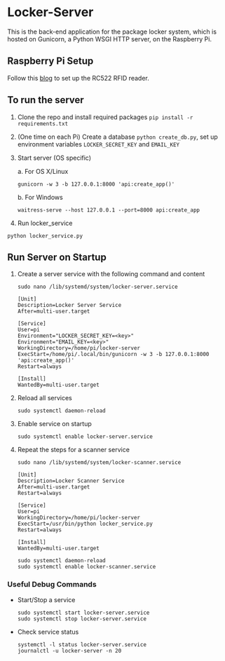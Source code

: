 # Locker-Server
This is the back-end application for the package locker system, which is hosted on Gunicorn, a Python WSGI HTTP server, on the Raspberry Pi.

## Raspberry Pi Setup
Follow this [blog](https://pimylifeup.com/raspberry-pi-rfid-rc522/) to set up the RC522 RFID reader.

## To run the server
1. Clone the repo and install required packages `pip install -r requirements.txt`

2. (One time on each Pi) Create a database `python create_db.py`, set up environment variables `LOCKER_SECRET_KEY` and `EMAIL_KEY`

3. Start server (OS specific)

    a. For OS X/Linux
    ```
    gunicorn -w 3 -b 127.0.0.1:8000 'api:create_app()'
    ```
    b. For Windows
    ```
    waitress-serve --host 127.0.0.1 --port=8000 api:create_app
    ```

4. Run locker_service

```
python locker_service.py
```

## Run Server on Startup
1. Create a server service with the following command and content
	```
	sudo nano /lib/systemd/system/locker-server.service
	```

	```
	[Unit]
	Description=Locker Server Service
	After=multi-user.target

	[Service]
	User=pi
	Environment="LOCKER_SECRET_KEY=<key>"
	Environment="EMAIL_KEY=<key>"
	WorkingDirectory=/home/pi/locker-server
	ExecStart=/home/pi/.local/bin/gunicorn -w 3 -b 127.0.0.1:8000 'api:create_app()'
	Restart=always

	[Install]
	WantedBy=multi-user.target
	```

2. Reload all services
	```
	sudo systemctl daemon-reload
	```

3. Enable service on startup
	```
	sudo systemctl enable locker-server.service
	```

4. Repeat the steps for a scanner service
	```
	sudo nano /lib/systemd/system/locker-scanner.service
	```

	```
	[Unit]
	Description=Locker Scanner Service
	After=multi-user.target
    Restart=always

	[Service]
	User=pi
	WorkingDirectory=/home/pi/locker-server
	ExecStart=/usr/bin/python locker_service.py
	Restart=always

	[Install]
	WantedBy=multi-user.target
	```

	```
	sudo systemctl daemon-reload
	sudo systemctl enable locker-scanner.service
	```

### Useful Debug Commands
- Start/Stop a service
	```
	sudo systemctl start locker-server.service
	sudo systemctl stop locker-server.service
	```
- Check service status
	```
	systemctl -l status locker-server.service
	journalctl -u locker-server -n 20
	```
